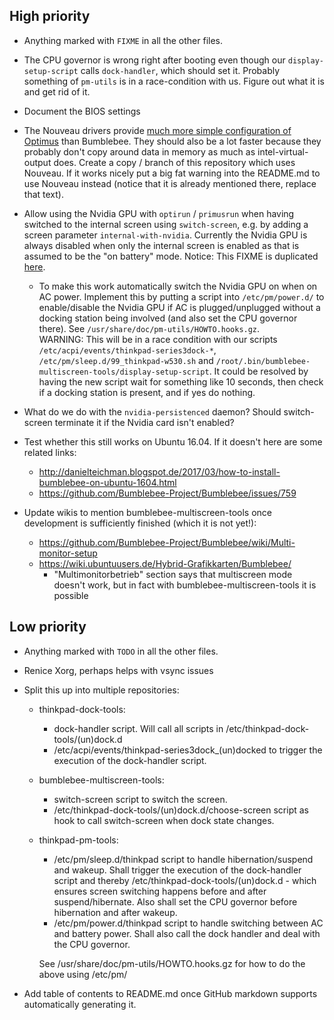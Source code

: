 ## High priority
- Anything marked with `FIXME` in all the other files.

- The CPU governor is wrong right after booting even though our `display-setup-script` calls `dock-handler`, which should set it. Probably something of `pm-utils` is in a race-condition with us. Figure out what it is and get rid of it.

- Document the BIOS settings

- The Nouveau drivers provide [much more simple configuration of Optimus](https://nouveau.freedesktop.org/wiki/Optimus/) than Bumblebee. They should also be a lot faster because they probably don't copy around data in memory as much as intel-virtual-output does. Create a copy / branch of this repository which uses Nouveau. If it works nicely put a big fat warning into the README.md to use Nouveau instead (notice that it is already mentioned there, replace that text).

- Allow using the Nvidia GPU with ```optirun``` / ```primusrun``` when having switched to the internal screen using ```switch-screen```, e.g. by adding a screen parameter ```internal-with-nvidia```. Currently the Nvidia GPU is always disabled when only the internal screen is enabled as that is assumed to be the "on battery" mode. Notice: This FIXME is duplicated [here](https://github.com/leo-bogert/bumblebee-multiscreen-tools#run-something-on-the-nvidia-gpu).

	- To make this work automatically switch the Nvidia GPU on when on AC power. Implement this by putting a script into `/etc/pm/power.d/` to enable/disable the Nvidia GPU if AC is plugged/unplugged without a docking station being involved (and also set the CPU governor there). See `/usr/share/doc/pm-utils/HOWTO.hooks.gz`.  
	WARNING: This will be in a race condition with our scripts `/etc/acpi/events/thinkpad-series3dock-*`, `/etc/pm/sleep.d/99_thinkpad-w530.sh` and `/root/.bin/bumblebee-multiscreen-tools/display-setup-script`. It could be resolved by having the new script wait for something like 10 seconds, then check if a docking station is present, and if yes do nothing.

- What do we do with the `nvidia-persistenced` daemon? Should switch-screen terminate it if the Nvidia card isn't enabled?

- Test whether this still works on Ubuntu 16.04. If it doesn't here are some related links:
  - http://danielteichman.blogspot.de/2017/03/how-to-install-bumblebee-on-ubuntu-1604.html
  - https://github.com/Bumblebee-Project/Bumblebee/issues/759

- Update wikis to mention bumblebee-multiscreen-tools once development is sufficiently finished (which it is not yet!):
  - https://github.com/Bumblebee-Project/Bumblebee/wiki/Multi-monitor-setup
  - https://wiki.ubuntuusers.de/Hybrid-Grafikkarten/Bumblebee/
    - "Multimonitorbetrieb" section says that multiscreen mode doesn't work, but in fact with bumblebee-multiscreen-tools it is possible

## Low priority
- Anything marked with `TODO` in all the other files.

- Renice Xorg, perhaps helps with vsync issues

- Split this up into multiple repositories:
	- thinkpad-dock-tools:
		- dock-handler script. Will call all scripts in /etc/thinkpad-dock-tools/(un)dock.d
		- /etc/acpi/events/thinkpad-series3dock_(un)docked to trigger the execution of the dock-handler script.
	- bumblebee-multiscreen-tools:
		- switch-screen script to switch the screen.
		- /etc/thinkpad-dock-tools/(un)dock.d/choose-screen script as hook to call switch-screen when dock state changes.
	- thinkpad-pm-tools:
		- /etc/pm/sleep.d/thinkpad script to handle hibernation/suspend and wakeup. Shall trigger the execution of the dock-handler script and thereby /etc/thinkpad-dock-tools/(un)dock.d - which ensures screen switching happens before and after suspend/hibernate. Also shall set the CPU governor before hibernation and after wakeup.
		- /etc/pm/power.d/thinkpad script to handle switching between AC and battery power. Shall also call the dock handler and deal with the CPU governor.
		
		See /usr/share/doc/pm-utils/HOWTO.hooks.gz for how to do the above using /etc/pm/

- Add table of contents to README.md once GitHub markdown supports automatically generating it.